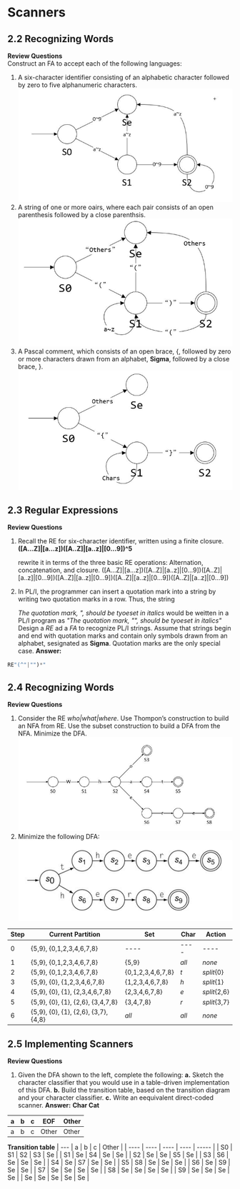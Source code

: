 # Scanners

## 2.2 Recognizing Words

**Review Questions**<br>
Construct an FA to accept each of the following languages:<br>

1. A six-character identifier consisting of an alphabetic character followed by zero to five alphanumeric characters.<br>
   ![2_2_1](2_2_1.jpg)
2. A string of one or more oairs, where each pair consists of an open parenthesis followed by a close parenthsis.<br>
   ![2_2_2](2_2_2.jpg)
3. A Pascal comment, which consists of an open brace, {, followed by zero or more characters drawn from an alphabet, **Sigma**,  followed by a close brace, }.
   ![2_2_3](2_2_3.jpg)

## 2.3 Regular Expressions

**Review Questions**<br>

1. Recall the RE for six-character identifier, written using a finite closure.
   **([A...Z]\|[a...z])([A..Z]\|[a..z]\|[0...9])^5**

   rewrite it in terms of the three basic RE operations: Alternation, concatenation, and closure.
   ([A...Z]\|[a...z])([A..Z]\|[a..z]\|[0...9])([A..Z]\|[a..z]\|[0...9])([A..Z]\|[a..z]\|[0...9])([A..Z]\|[a..z]\|[0...9])([A..Z]\|[a..z]\|[0...9])

2. In PL/I, the programmer can insert a quotation mark into a string by writing two quotation marks in a row. Thus, the string

   _The quotation mark, ", should be tyoeset in italics_
   would be  weitten in a PL/I program as 
   _"The quotation mark, "", should be tyoeset in italics"_
   Design a _RE_ ad a _FA_ to recognize PL/I strings. Assume that strings begin and end with quotation marks and contain only symbols drawn from an alphabet, sesignated as **Sigma**. Quotation marks are the only special case.
   **Answer:**

```python
RE"(^"|"")*"
```

## 2.4 Recognizing Words

**Review Questions**

1. Consider the RE _who|what|where_. Use Thompon’s construction to build an NFA from RE. Use the subset construction to build a DFA from the NFA. Minimize the DFA.<br>
   ![2_4_1](2_4_1.jpg)
2. Minimize the following DFA:<br>
   ![DFA](DFA.jpg)

| Step | Current Partition                    | Set               | Char  | Action       |
| ---- | ------------------------------------ | ----------------- | ----- | ------------ |
| 0    | {5,9}, {0,1,2,3,4,6,7,8}             | ----              | ----  | ----         |
| 1    | {5,9}, {0,1,2,3,4,6,7,8}             | {5,9}             | _all_ | _none_       |
| 2    | {5,9}, {0,1,2,3,4,6,7,8}             | {0,1,2,3,4,6,7,8} | _t_   | _split_{0}   |
| 3    | {5,9}, {0}, {1,2,3,4,6,7,8}          | {1,2,3,4,6,7,8}   | _h_   | _split_{1}   |
| 4    | {5,9}, {0}, {1}, {2,3,4,6,7,8}       | {2,3,4,6,7,8}     | _e_   | _split_{2,6} |
| 5    | {5,9}, {0}, {1}, {2,6}, {3,4,7,8}    | {3,4,7,8}         | _r_   | _split_{3,7} |
| 6    | {5,9}, {0}, {1}, {2,6}, {3,7}, {4,8} | _all_             | _all_ | _none_       |

## 2.5 Implementing Scanners

**Review Questions**

1. Given the DFA shown to the left, complete the following:
   **a.** Sketch the character classifier that you would use in a table-driven implementation of this DFA.
   **b.** Build the transition table, based on the transition diagram and your character classifier.
   **c.** Write an eequivalent direct-coded scanner.
   **Answer:**
   **Char Cat**

| a    | b    | c    | EOF   | Other |
| ---- | ---- | ---- | ----- | ----- |
| a    | b    | c    | Other | Other |

**Transition table**
| ---  | a    | b    | c    | Other |
| ---- | ---- | ---- | ---- | ----- |
| S0   | S1   | S2   | S3   | Se    |
| S1   | Se   | S4   | Se   | Se    |
| S2   | Se   | Se   | S5   | Se    |
| S3   | S6   | Se   | Se   | Se    |
| S4   | Se   | S7   | Se   | Se    |
| S5   | S8   | Se   | Se   | Se    |
| S6   | Se   | S9   | Se   | Se    |
| S7   | Se   | Se   | Se   | Se    |
| S8   | Se   | Se   | Se   | Se    |
| S9   | Se   | Se   | Se   | Se    |
| Se   | Se   | Se   | Se   | Se    |
